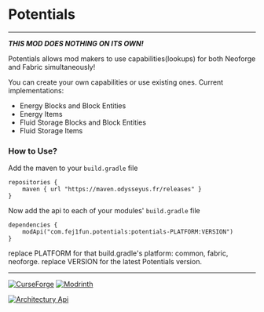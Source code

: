 # **Potentials**

----
***THIS MOD DOES NOTHING ON ITS OWN!***

Potentials allows mod makers to use capabilities(lookups) for both
Neoforge and Fabric simultaneously!

You can create your own capabilities or use existing ones.
Current implementations:
- Energy Blocks and Block Entities
- Energy Items
- Fluid Storage Blocks and Block Entities
- Fluid Storage Items

### How to Use?
Add the maven to your `build.gradle` file
```
repositories {
    maven { url "https://maven.odysseyus.fr/releases" }
}
```
Now add the api to each of your modules' `build.gradle` file
```
dependencies {
    modApi("com.fej1fun.potentials:potentials-PLATFORM:VERSION")
}
```
replace PLATFORM for that build.gradle's platform: common, fabric, neoforge.
replace VERSION for the latest Potentials version.

----
[![CurseForge](https://cdn.jsdelivr.net/npm/@intergrav/devins-badges@3/assets/cozy/available/curseforge_vector.svg)](https://legacy.curseforge.com/minecraft/mc-mods/potentials)
[![Modrinth](https://cdn.jsdelivr.net/npm/@intergrav/devins-badges@3/assets/cozy/available/modrinth_vector.svg)](https://modrinth.com/mod/potentials)

[![Architectury Api](https://cdn.jsdelivr.net/npm/@intergrav/devins-badges@3/assets/cozy/requires/architectury-api_vector.svg)](https://www.curseforge.com/minecraft/mc-mods/architectury-api)
